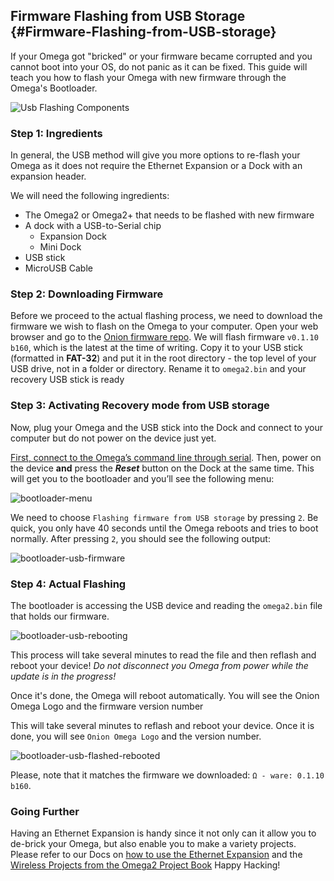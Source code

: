 ## Firmware Flashing from USB Storage {#Firmware-Flashing-from-USB-storage}

If your Omega got "bricked" or your firmware became corrupted and you cannot boot into your OS, do not panic as it can be fixed. This guide will teach you how to flash your Omega with new firmware through the Omega's Bootloader.

![Usb Flashing Components](https://raw.githubusercontent.com/OnionIoT/Onion-Docs/master/Omega2/Documentation/Doing-Stuff/img/usb-firmware-flashing-components.jpg)

### Step 1: Ingredients

In general, the USB method will give you more options to re-flash your Omega as it does not require the Ethernet Expansion or a Dock with an expansion header.

We will need the following ingredients:

* The Omega2 or Omega2+ that needs to be flashed with new firmware
* A dock with a USB-to-Serial chip
	* Expansion Dock
	* Mini Dock
* USB stick
* MicroUSB Cable

### Step 2: Downloading Firmware

Before we proceed to the actual flashing process, we need to download the firmware we wish to flash on the Omega to your computer. Open your web browser and go to the [Onion firmware repo](http://repo.onion.io/omega2/images/). We will flash firmware `v0.1.10 b160`, which is the latest at the time of writing. Copy it to your USB stick (formatted in **FAT-32**) and put it in the root directory - the top level of your USB drive, not in a folder or directory. Rename it to `omega2.bin` and your recovery USB stick is ready

### Step 3: Activating Recovery mode from USB storage

Now, plug your Omega and the USB stick into the Dock and connect to your computer but do not power on the device just yet.

[First, connect to the Omega’s command line through serial](https://docs.onion.io/omega2-docs/connecting-to-the-omega-terminal.html#connecting-to-the-omega-terminal-serial). Then, power on the device **and** press the **_Reset_** button on the Dock at the same time.  This will get you to the bootloader and you’ll see the following menu: 

![bootloader-menu](https://raw.githubusercontent.com/OnionIoT/Onion-Docs/master/Omega2/Documentation/Doing-Stuff/img/bootloader-menu.PNG)
<!-- Bootloader menu -->

We need to choose `Flashing firmware from USB storage` by pressing `2`. Be quick, you only have 40 seconds until the Omega reboots and tries to boot normally. After pressing `2`, you should see the following output:

![bootloader-usb-firmware](https://raw.githubusercontent.com/OnionIoT/Onion-Docs/master/Omega2/Documentation/Doing-Stuff/img/bootloader-usb-firmware.PNG)
<!-- Screenshot of the USB being recognized -->

### Step 4: Actual Flashing

The bootloader is accessing the USB device and reading the `omega2.bin` file that holds our firmware.

![bootloader-usb-rebooting](https://raw.githubusercontent.com/OnionIoT/Onion-Docs/master/Omega2/Documentation/Doing-Stuff/img/bootloader-usb-rebooting.PNG)
<!-- Screenshot of the reading the omega2.bin file -->

This process will take several minutes to read the file and then reflash and reboot your device! _Do not disconnect you Omega from power while the update is in the progress!_

Once it's done, the Omega will reboot automatically. You will see the Onion Omega Logo and the firmware version number

This will take several minutes to reflash and reboot your device. Once it is done, you will see `Onion Omega Logo` and the version number.

![bootloader-usb-flashed-rebooted](https://raw.githubusercontent.com/OnionIoT/Onion-Docs/master/Omega2/Documentation/Doing-Stuff/img/bootloader-usb-flashed-rebooted.PNG)
<!-- Screenshot of the finished flashing -->

Please, note that it matches the firmware we downloaded: `Ω - ware: 0.1.10 b160`. 

### Going Further

Having an Ethernet Expansion is handy since it not only can it allow you to de-brick your Omega, but also enable you to make a variety projects. Please refer to our Docs on [how to use the Ethernet Expansion](https://docs.onion.io/omega2-docs/using-ethernet-expansion.html#using-ethernet-expansion) and the [Wireless Projects from the Omega2 Project Book](https://docs.onion.io/omega2-project-book-vol1/wireless-projects.html)
Happy Hacking!

